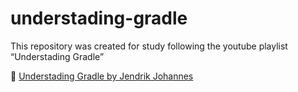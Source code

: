 # understading-gradle

This repository was created for study following the youtube playlist “Understading Gradle”

🔗 [Understading Gradle by Jendrik Johannes](https://www.youtube.com/playlist?list=PLWQK2ZdV4Yl2k2OmC_gsjDpdIBTN0qqkE)

